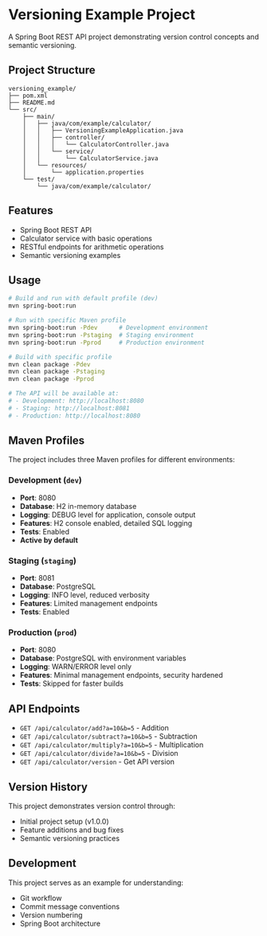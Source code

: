 # Versioning Example Project

A Spring Boot REST API project demonstrating version control concepts and semantic versioning.

## Project Structure

```
versioning_example/
├── pom.xml
├── README.md
└── src/
    ├── main/
    │   ├── java/com/example/calculator/
    │   │   ├── VersioningExampleApplication.java
    │   │   ├── controller/
    │   │   │   └── CalculatorController.java
    │   │   └── service/
    │   │       └── CalculatorService.java
    │   └── resources/
    │       └── application.properties
    └── test/
        └── java/com/example/calculator/
```

## Features

- Spring Boot REST API
- Calculator service with basic operations
- RESTful endpoints for arithmetic operations
- Semantic versioning examples

## Usage

```bash
# Build and run with default profile (dev)
mvn spring-boot:run

# Run with specific Maven profile
mvn spring-boot:run -Pdev      # Development environment
mvn spring-boot:run -Pstaging  # Staging environment
mvn spring-boot:run -Pprod     # Production environment

# Build with specific profile
mvn clean package -Pdev
mvn clean package -Pstaging
mvn clean package -Pprod

# The API will be available at:
# - Development: http://localhost:8080
# - Staging: http://localhost:8081
# - Production: http://localhost:8080
```

## Maven Profiles

The project includes three Maven profiles for different environments:

### Development (`dev`)
- **Port**: 8080
- **Database**: H2 in-memory database
- **Logging**: DEBUG level for application, console output
- **Features**: H2 console enabled, detailed SQL logging
- **Tests**: Enabled
- **Active by default**

### Staging (`staging`)
- **Port**: 8081
- **Database**: PostgreSQL
- **Logging**: INFO level, reduced verbosity
- **Features**: Limited management endpoints
- **Tests**: Enabled

### Production (`prod`)
- **Port**: 8080
- **Database**: PostgreSQL with environment variables
- **Logging**: WARN/ERROR level only
- **Features**: Minimal management endpoints, security hardened
- **Tests**: Skipped for faster builds

## API Endpoints

- `GET /api/calculator/add?a=10&b=5` - Addition
- `GET /api/calculator/subtract?a=10&b=5` - Subtraction
- `GET /api/calculator/multiply?a=10&b=5` - Multiplication
- `GET /api/calculator/divide?a=10&b=5` - Division
- `GET /api/calculator/version` - Get API version

## Version History

This project demonstrates version control through:
- Initial project setup (v1.0.0)
- Feature additions and bug fixes
- Semantic versioning practices

## Development

This project serves as an example for understanding:
- Git workflow
- Commit message conventions
- Version numbering
- Spring Boot architecture